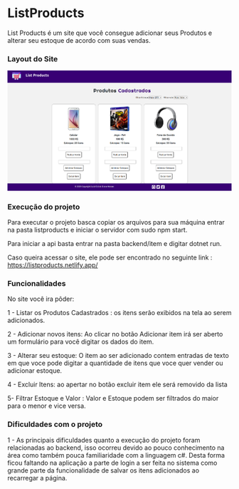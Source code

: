 # ListProducts
 List Products é um site que você consegue adicionar seus Produtos e alterar seu estoque de acordo com suas vendas. 
 
 ### Layout do Site

![layout](https://github.com/luizotaviobione/ListProducts/blob/master/ListProducts.png)

### Execução do projeto 

Para executar o projeto basca copiar os arquivos para sua máquina entrar na pasta listproducts e iniciar o servidor com sudo npm start.

Para  iniciar a api basta entrar na pasta backend/item e digitar dotnet run. 

Caso queira acessar o site, ele pode ser encontrado no seguinte link :  https://listproducts.netlify.app/

### Funcionalidades
No site você ira pôder:
  
  1 - Listar os Produtos Cadastrados : os itens serão exibidos na tela ao serem adicionados.
  
  2 - Adicionar novos itens: Ao clicar no botão Adicionar item irá ser aberto um formulário para você digitar os dados do item. 
  
  3 - Alterar seu estoque: O item ao ser adicionado contem entradas de texto em que voce pode digitar a quantidade de itens que voce quer vender ou adicionar estoque.
  
  4 - Excluir Itens: ao apertar no botão excluir item ele será removido da lista
  
  5- Filtrar Estoque e Valor : Valor e Estoque podem ser filtrados do maior para o menor e vice versa.
  
### Dificuldades com o projeto 

  1 - As principais dificuldades quanto a execução do projeto foram relacionadas ao backend, isso ocorreu devido ao pouco conhecimento na área como também pouca familiaridade com a linguagem c#. Desta forma ficou faltando na aplicação a parte de login a ser feita no sistema como grande parte da funcionalidade de salvar os itens adicionados ao recarregar a página. 

